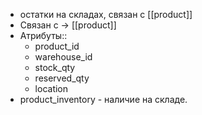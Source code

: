 - остатки на складах, связан с [[product]]
- Связан с → [[product]]
- Атрибуты::
	- product_id
	- warehouse_id
	- stock_qty
	- reserved_qty
	- location
- product_inventory - наличие на складе.